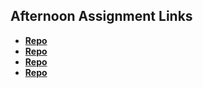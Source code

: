## Afternoon Assignment Links

* **[Repo](https://github.com/The-Rob-Sellers/<ASSIGNMENT_REPO>)**
* **[Repo](https://github.com/The-Rob-Sellers/<ASSIGNMENT_REPO>)**
* **[Repo](https://github.com/The-Rob-Sellers/<ASSIGNMENT_REPO>)**
* **[Repo](https://github.com/The-Rob-Sellers/<ASSIGNMENT_REPO>)**
